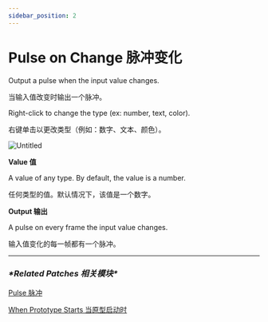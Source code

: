 ```yaml
---
sidebar_position: 2
---
```


# Pulse on Change 脉冲变化

Output a pulse when the input value changes.

当输入值改变时输出一个脉冲。

Right-click to change the type (ex: number, text, color).

右键单击以更改类型（例如：数字、文本、颜色）。

![Untitled](https://s3.us-west-2.amazonaws.com/secure.notion-static.com/15209e25-08bf-4f6c-af00-44f8cd6e7cc8/Untitled.png?X-Amz-Algorithm=AWS4-HMAC-SHA256&X-Amz-Content-Sha256=UNSIGNED-PAYLOAD&X-Amz-Credential=AKIAT73L2G45EIPT3X45%2F20220602%2Fus-west-2%2Fs3%2Faws4_request&X-Amz-Date=20220602T181823Z&X-Amz-Expires=86400&X-Amz-Signature=63743fe53258255dcb68799b4251d8a115ea11d0c250f14a7d11f3816954200a&X-Amz-SignedHeaders=host&response-content-disposition=filename%20%3D%22Untitled.png%22&x-id=GetObject)

**Value 值**

A value of any type. By default, the value is a number.

任何类型的值。默认情况下，该值是一个数字。

**Output 输出**

A pulse on every frame the input value changes.

输入值变化的每一帧都有一个脉冲。

------

### ***\*Related Patches 相关模块\****

[Pulse 脉冲](https://www.notion.so/Pulse-ac15ab739fed400496866264e653095f)

[When Prototype Starts 当原型启动时](https://www.notion.so/When-Prototype-Starts-12d376a890464eafb4479f301add9e73)
